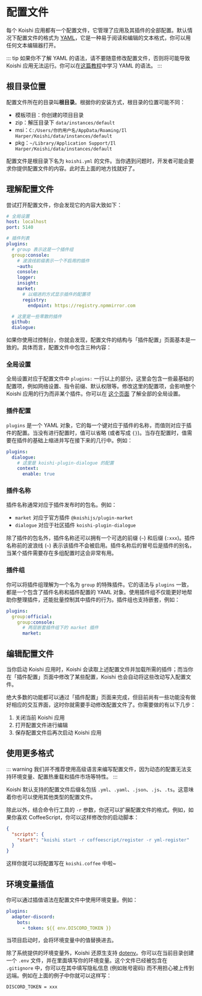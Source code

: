 # 配置文件

每个 Koishi 应用都有一个配置文件，它管理了应用及其插件的全部配置。默认情况下配置文件的格式为 [YAML](https://en.wikipedia.org/wiki/YAML)，它是一种易于阅读和编辑的文本格式，你可以用任何文本编辑器打开。

::: tip
如果你不了解 YAML 的语法，请不要随意修改配置文件，否则将可能导致 Koishi 应用无法运行。你可以在[这篇教程](https://www.runoob.com/w3cnote/yaml-intro.html)中学习 YAML 的语法。
:::

## 根目录位置

配置文件所在的目录叫**根目录**。根据你的安装方式，根目录的位置可能不同：

- 模板项目：你创建的项目目录
- zip：解压目录下 `data/instances/default`
- msi：`C:/Users/你的用户名/AppData/Roaming/Il Harper/Koishi/data/instances/default`
- pkg：`~/Library/Application Support/Il Harper/Koishi/data/instances/default`

配置文件是根目录下名为 `koishi.yml` 的文件。当你遇到问题时，开发者可能会要求你提供配置文件的内容。此时去上面的地方找就好了。

## 理解配置文件

尝试打开配置文件，你会发现它的内容大致如下：

```yaml
# 全局设置
host: localhost
port: 5140

# 插件列表
plugins:
  # group 表示这是一个插件组
  group:console:
    # 波浪线前缀表示一个不启用的插件
    ~auth:
    console:
    logger:
    insight:
    market:
      # 以缩进的方式显示插件的配置项
      registry:
        endpoint: https://registry.npmmirror.com

  # 这里是一些零散的插件
  github:
  dialogue:
```

如果你使用过控制台，你就会发现，配置文件的结构与「插件配置」页面基本是一致的。具体而言，配置文件中包含三种内容：

### 全局设置

全局设置对应于配置文件中 `plugins:` 一行以上的部分。这里会包含一些最基础的配置项，例如网络设置、指令前缀、默认权限等。修改这里的配置项，会影响整个 Koishi 应用的行为而非某个插件。你可以在 [这个页面](../../api/core/app.md) 了解全部的全局设置。

### 插件配置

`plugins` 是一个 YAML 对象，它的每一个键对应于插件的名称，而值则对应于插件的配置。当没有进行配置时，值可以省略 (或者写成 `{}`)。当存在配置时，值需要在插件的基础上缩进并写在接下来的几行中。例如：

```yaml koishi.yml
plugins:
  dialogue:
    # 这里是 koishi-plugin-dialogue 的配置
    context:
      enable: true
```

### 插件名称

插件名称通常对应于插件发布时的包名。例如：

- `market` 对应于官方插件 `@koishijs/plugin-market`
- `dialogue` 对应于社区插件 `koishi-plugin-dialogue`

除了插件的包名外，插件名称还可以拥有一个可选的前缀 (`~`) 和后缀 (`:xxx`)。插件名称前的波浪线 (`~`) 表示该插件不会被启用。插件名称后的冒号后是插件的别名，当某个插件需要存在多组配置时这会非常有用。

### 插件组

你可以将插件组理解为一个名为 `group` 的特殊插件。它的语法与 `plugins` 一致，都是一个包含了插件名称和插件配置的 YAML 对象。使用插件组不仅能更好地帮助你整理插件，还能批量控制其中插件的行为。插件组也支持嵌套，例如：

```yaml koishi.yml
plugins:
  group:official:
    group:console:
      # 两层嵌套插件组下的 market 插件
      market:
```

## 编辑配置文件

当你启动 Koishi 应用时，Koishi 会读取上述配置文件并加载所需的插件；而当你在「插件配置」页面中修改了某些配置，Koishi 也会自动将这些改动写入配置文件。

绝大多数的功能都可以通过「插件配置」页面来完成，但目前尚有一些功能没有做好相应的交互界面，这时你就需要手动修改配置文件了。你需要做的有以下几步：

1. 关闭当前 Koishi 应用
2. 打开配置文件进行编辑
3. 保存配置文件后再次启动 Koishi 应用

## 使用更多格式

::: warning
我们并不推荐使用高级语言来编写配置文件，因为动态的配置无法支持环境变量、配置热重载和插件市场等特性。
:::

Koishi 默认支持的配置文件后缀名包括 `.yml`、`.yaml`、`.json`、`.js`、`.ts`。这意味着你也可以使用其他类型的配置文件。

除此以外，结合命令行工具的 `-r` 参数，你还可以扩展配置文件的格式。例如，如果你喜欢 CoffeeScript，你可以这样修改你的启动脚本：

```json title=package.json
{
  "scripts": {
    "start": "koishi start -r coffeescript/register -r yml-register"
  }
}
```

这样你就可以将配置写在 `koishi.coffee` 中啦~

## 环境变量插值

你可以通过插值语法在配置文件中使用环境变量。例如：

```yaml title=koishi.yml
plugins:
  adapter-discord:
    bots:
      - token: ${{ env.DISCORD_TOKEN }}
```

当项目启动时，会将环境变量中的值替换进去。

除了系统提供的环境变量外，Koishi 还原生支持 [dotenv](https://github.com/motdotla/dotenv)。你可以在当前目录创建一个 `.env` 文件，并在里面填写你的环境变量。这个文件已经被包含在 `.gitignore` 中，你可以在其中填写隐私信息 (例如账号密码) 而不用担心被上传到远端。例如在上面的例子中你就可以这样写：

```sh .env
DISCORD_TOKEN = xxx
```
